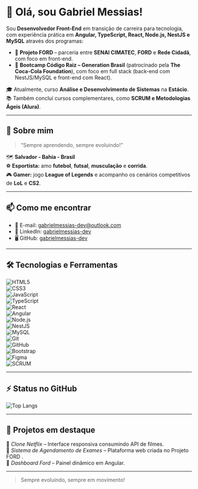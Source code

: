 # 👋 Olá, sou Gabriel Messias!

Sou **Desenvolvedor Front-End** em transição de carreira para tecnologia, com experiência prática em **Angular, TypeScript, React, Node.js, NestJS e MySQL** através dos programas:  

- 🚗 **Projeto FORD <ENTER>** – parceria entre **SENAI CIMATEC**, **FORD** e **Rede Cidadã**, com foco em front-end.  
- 🌱 **Bootcamp Código Raiz – Generation Brasil** (patrocinado pela **The Coca-Cola Foundation**), com foco em full stack (back-end com NestJS/MySQL e front-end com React).  

🎓 Atualmente, curso **Análise e Desenvolvimento de Sistemas** na **Estácio**.  
📚 Também concluí cursos complementares, como **SCRUM e Metodologias Ágeis (Alura)**.  

---

## 📝 **Sobre mim**

> “Sempre aprendendo, sempre evoluindo!”  

🗺️ **Salvador - Bahia - Brasil**  
⚽ **Esportista:** amo **futebol**, **futsal**, **musculação** e **corrida**.  
🎮 **Gamer:** jogo **League of Legends** e acompanho os cenários competitivos de **LoL** e **CS2**.  

---

## 📫 **Como me encontrar**

- 📧 E-mail: [gabrielmessias-dev@outlook.com](mailto:gabrielmessias-dev@outlook.com)  
- 💼 LinkedIn: [gabrielmessias-dev](https://www.linkedin.com/in/gabrielmessias-dev/)  
- 🖥️ GitHub: [gabrielmessias-dev](https://github.com/gabrielmessias-dev)  

---

## 🛠️ **Tecnologias e Ferramentas**

![HTML5](https://img.shields.io/badge/HTML5-E34F26?style=flat&logo=html5&logoColor=white)  
![CSS3](https://img.shields.io/badge/CSS3-1572B6?style=flat&logo=css3&logoColor=white)  
![JavaScript](https://img.shields.io/badge/JavaScript-F7DF1E?style=flat&logo=javascript&logoColor=black)  
![TypeScript](https://img.shields.io/badge/TypeScript-3178C6?style=flat&logo=typescript&logoColor=white)  
![React](https://img.shields.io/badge/React-61DAFB?style=flat&logo=react&logoColor=black)   
![Angular](https://img.shields.io/badge/Angular-DD0031?style=flat&logo=angular&logoColor=white)  
![Node.js](https://img.shields.io/badge/Node.js-339933?style=flat&logo=node.js&logoColor=white)  
![NestJS](https://img.shields.io/badge/NestJS-E0234E?style=flat&logo=nestjs&logoColor=white)  
![MySQL](https://img.shields.io/badge/MySQL-4479A1?style=flat&logo=mysql&logoColor=white)  
![Git](https://img.shields.io/badge/Git-F05032?style=flat&logo=git&logoColor=white)  
![GitHub](https://img.shields.io/badge/GitHub-181717?style=flat&logo=github&logoColor=white)  
![Bootstrap](https://img.shields.io/badge/Bootstrap-563D7C?style=flat&logo=bootstrap&logoColor=white)   
![Figma](https://img.shields.io/badge/Figma-F24E1E?style=flat&logo=figma&logoColor=white)   
![SCRUM](https://img.shields.io/badge/SCRUM-6DB33F?style=flat&logo=none&logoColor=white)  

---

## ⚡ **Status no GitHub**

![Top Langs](https://github-readme-stats.vercel.app/api/top-langs/?username=gabrielmessias-dev&layout=compact&theme=radical)

---

## 🚀 **Projetos em destaque**

🔹 *Clone Netflix* – Interface responsiva consumindo API de filmes.  
🔹 *Sistema de Agendamento de Exames* – Plataforma web criada no Projeto FORD <ENTER>.  
🔹 *Dashboard Ford* – Painel dinâmico em Angular.  

---

> Sempre evoluindo, sempre em movimento!  
